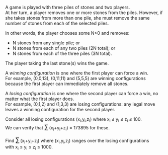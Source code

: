 <p>A game is played with three piles of stones and two players.<br />
At her turn, a player removes one or more stones from the piles. However, if she takes stones from more than one pile, she must remove the same number of stones from each of the selected piles.</p>

<p>In other words, the player chooses some N&gt;0 and removes:
</p><ul><li>N stones from any single pile; or</li>
<li>N stones from each of any two piles (2N total); or</li>
<li>N stones from each of the three piles (3N total).</li></ul>
The player taking the last stone(s) wins the game.

<p>A <i>winning configuration</i> is one where the first player can force a win.<br />
For example, (0,0,13), (0,11,11) and (5,5,5) are winning configurations because the first player can immediately remove all stones.</p>

<p>A <i>losing configuration</i> is one where the second player can force a win, no matter what the first player does.<br /> 
For example, (0,1,2) and (1,3,3) are losing configurations: any legal move leaves a winning configuration for the second player.</p>

<p>Consider all  losing configurations (x<sub>i</sub>,y<sub>i</sub>,z<sub>i</sub>) where x<sub>i</sub> ≤ y<sub>i</sub> ≤ z<sub>i</sub> ≤ 100.<br />
We can verify that <span style="font-size:larger;"><span style="font-size:larger;">∑</span></span> (x<sub>i</sub>+y<sub>i</sub>+z<sub>i</sub>) = 173895 for these.</p>

<p>Find <span style="font-size:larger;"><span style="font-size:larger;">∑</span></span> (x<sub>i</sub>+y<sub>i</sub>+z<sub>i</sub>) where (x<sub>i</sub>,y<sub>i</sub>,z<sub>i</sub>) ranges over the losing configurations<br />
with x<sub>i</sub> ≤ y<sub>i</sub> ≤ z<sub>i</sub> ≤ 1000.</p>
